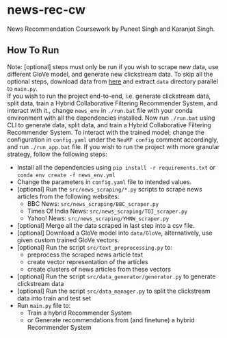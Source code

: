 # news-rec-cw
News Recommendation Coursework by Puneet Singh and Karanjot Singh.

## How To Run 
Note: [optional] steps must only be run if you wish to scrape new data, use different GloVe model, and generate new clickstream data. To skip all the optional steps, download data from [here](https://drive.google.com/drive/folders/1QIpL1x9sdTEtsVCvgUczVq_7D3zboSbY?usp=sharing) and extract `data` directory parallel to `main.py`.   
If you wish to run the project end-to-end, i.e. generate clickstream data, split data, train a Hybrid Collaborative Filtering Recommender System, and interact with it., change `news_env` in `./run.bat` file with your conda environment with all the dependencies installed. Now run `./run.bat` using CLI to generate data, split data, and train a Hybrid Collaborative Filtering Recommender System. To interact with the trained model; change the configuration in `config.yaml` under the `NeuMF config` comment accordingly, and run `./run_app.bat` file. If you wish to run the project with more granular strategy, follow the following steps:

- Install all the dependencies using `pip install -r requirements.txt` or `conda env create -f news_env.yml`
- Change the parameters in `config.yaml` file to intended values.
- [optional] Run the `src/news_scraping/*.py` scripts to scrape news articles from the following websites:
    - BBC News: `src/news_scraping/BBC_scraper.py`
    - Times Of India News: `src/news_scraping/TOI_scraper.py`
    - Yahoo! News: `src/news_scraping/YHNW_scraper.py`
- [optional] Merge all the data scraped in last step into a csv file.
- [optional] Download a GloVe model into `data/GloVe`, alternatively, use given custom trained GloVe vectors.
- [optional] Run the script `src/text_preprocessing.py` to:
    - preprocess the scraped news article text
    - create vector representation of the articles
    - create clusters of news articles from these vectors
- [optional] Run the script `src/data_generator/generator.py` to generate clickstream data
- [optional] Run the script `src/data_manager.py` to split the clickstream data into train and test set
- Run `main.py` file to:
    - Train a hybrid Recommender System
    - or Generate recommendations from (and finetune) a hybrid Recommender System